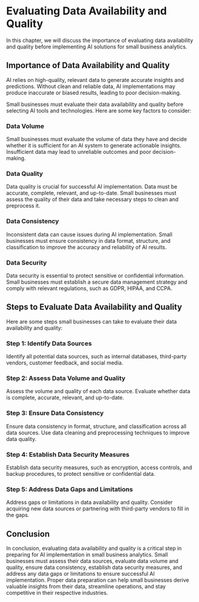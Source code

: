 Evaluating Data Availability and Quality
================================================================================================================

In this chapter, we will discuss the importance of evaluating data availability and quality before implementing AI solutions for small business analytics.

Importance of Data Availability and Quality
-------------------------------------------

AI relies on high-quality, relevant data to generate accurate insights and predictions. Without clean and reliable data, AI implementations may produce inaccurate or biased results, leading to poor decision-making.

Small businesses must evaluate their data availability and quality before selecting AI tools and technologies. Here are some key factors to consider:

### Data Volume

Small businesses must evaluate the volume of data they have and decide whether it is sufficient for an AI system to generate actionable insights. Insufficient data may lead to unreliable outcomes and poor decision-making.

### Data Quality

Data quality is crucial for successful AI implementation. Data must be accurate, complete, relevant, and up-to-date. Small businesses must assess the quality of their data and take necessary steps to clean and preprocess it.

### Data Consistency

Inconsistent data can cause issues during AI implementation. Small businesses must ensure consistency in data format, structure, and classification to improve the accuracy and reliability of AI results.

### Data Security

Data security is essential to protect sensitive or confidential information. Small businesses must establish a secure data management strategy and comply with relevant regulations, such as GDPR, HIPAA, and CCPA.

Steps to Evaluate Data Availability and Quality
-----------------------------------------------

Here are some steps small businesses can take to evaluate their data availability and quality:

### Step 1: Identify Data Sources

Identify all potential data sources, such as internal databases, third-party vendors, customer feedback, and social media.

### Step 2: Assess Data Volume and Quality

Assess the volume and quality of each data source. Evaluate whether data is complete, accurate, relevant, and up-to-date.

### Step 3: Ensure Data Consistency

Ensure data consistency in format, structure, and classification across all data sources. Use data cleaning and preprocessing techniques to improve data quality.

### Step 4: Establish Data Security Measures

Establish data security measures, such as encryption, access controls, and backup procedures, to protect sensitive or confidential data.

### Step 5: Address Data Gaps and Limitations

Address gaps or limitations in data availability and quality. Consider acquiring new data sources or partnering with third-party vendors to fill in the gaps.

Conclusion
----------

In conclusion, evaluating data availability and quality is a critical step in preparing for AI implementation in small business analytics. Small businesses must assess their data sources, evaluate data volume and quality, ensure data consistency, establish data security measures, and address any data gaps or limitations to ensure successful AI implementation. Proper data preparation can help small businesses derive valuable insights from their data, streamline operations, and stay competitive in their respective industries.
